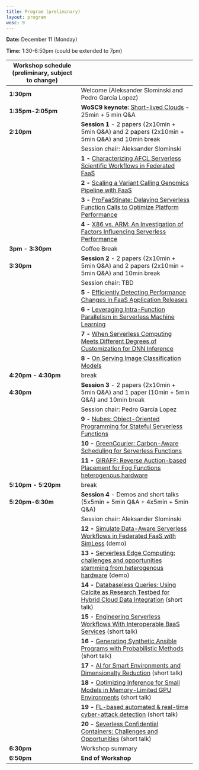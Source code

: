 ```yaml
---
title: Program (preliminary)
layout: program
wosc: 9
---
```


**Date:** December 11 (Monday)

**Time:** 1:30-6:50pm (could be extended to 7pm)

| Workshop schedule (preliminary, subject to change) | |
| --- | --- |
| **1:30pm** | Welcome (Aleksander Slominski and Pedro García Lopez) |
| **1:35pm-2:05pm** | **WoSC9 keynote:** [Short-lived Clouds](./keynotes) - 25min + 5 min Q&A  |
| **2:10pm** | **Session 1** - 2 papers (2x10min + 5min Q&A) and 2 papers (2x10min + 5min Q&A) and 10min break|
| | Session chair: Aleksander Slominski|
| | **1 -** [Characterizing AFCL Serverless Scientific Workflows in Federated FaaS](./papers/p1) |
| | **2 -** [Scaling a Variant Calling Genomics Pipeline with FaaS](./papers/p2)  |
| | **3 -** [ProFaaStinate: Delaying Serverless Function Calls to Optimize Platform Performance](./papers/p3) |
| | **4 -** [X86 vs. ARM: An Investigation of Factors Influencing Serverless Performance](./papers/p4) |
| **3pm - 3:30pm** | Coffee Break |
| **3:30pm** | **Session 2** - 2 papers (2x10min + 5min Q&A) and 2 papers (2x10min + 5min Q&A) and 10min break |
| | Session chair: TBD|
| | **5 -** [Efficiently Detecting Performance Changes in FaaS Application Releases](./papers/p5) |
| | **6 -** [Leveraging Intra-Function Parallelism in Serverless Machine Learning](./papers/p6)  |
| | **7 -** [When Serverless Computing Meets Different Degrees of Customization for DNN Inference](./papers/p7)  |
| | **8 -** [On Serving Image Classification Models](./papers/p8)  |
| **4:20pm - 4:30pm** | break |
| **4:30pm** | **Session 3** - 2 papers (2x10min + 5min Q&A) and 1 paper (10min +  5min Q&A) and 10min break|
| | Session chair: Pedro García Lopez|
| | **9 -** [Nubes: Object-Oriented Programming for Stateful Serverless Functions](./papers/p9) |
| | **10 -** [GreenCourier: Carbon-Aware Scheduling for Serverless Functions](./papers/p10) |
| | **11 -** [GIRAFF: Reverse Auction-based Placement for Fog Functions heterogenous hardware](./papers/p11) |
| **5:10pm - 5:20pm** | break |
| **5:20pm-6:30m** | **Session 4** - Demos and short talks (5x5min + 5min Q&A +  4x5min + 5min Q&A) |
| | Session chair: Aleksander Slominski|
| | **12 -** [Simulate Data-Aware Serverless Workflows in Federated FaaS with SimLess](./demos/d12) (demo)|
| | **13 -** [Serverless Edge Computing: challenges and opportunities stemming from heterogenous hardware](./demos/d13) (demo) | 
| | **14 -** [Databaseless Queries: Using Calcite as Research Testbed for Hybrid Cloud Data Integration](./demos/d14)    (short talk) |
| | **15 -** [Engineering Serverless Workflows With Interoperable BaaS Services](./demos/d15) (short talk) |
| | **16 -** [Generating Synthetic Ansible Programs with Probabilistic Methods](./demos/d16) (short talk) |
| | **17 -** [AI for Smart Environments and Dimensionalty Reduction](./) (short talk) |
| | **18 -** [Optimizing Inference for Small Models in Memory-Limited GPU Environments](./) (short talk) |
| | **19 -** [FL-based automated & real-time cyber-attack detection](./) (short talk) |
| | **20 -** [Severless Confidential Containers: Challenges and Opportunities](./) (short talk) |
| **6:30pm** | Workshop summary |
| **6:50pm** | **End of Workshop** |
